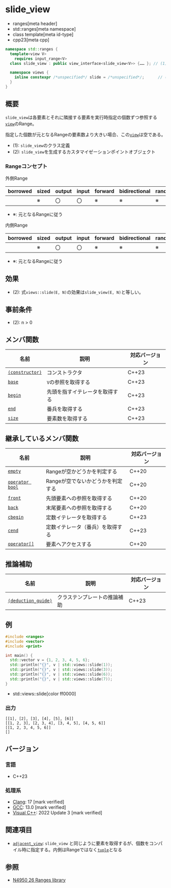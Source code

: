 # slide_view
* ranges[meta header]
* std::ranges[meta namespace]
* class template[meta id-type]
* cpp23[meta cpp]

```cpp
namespace std::ranges {
  template<view V>
    requires input_range<V>
  class slide_view : public view_interface<slide_view<V>> {…… }; // (1)

  namespace views {
    inline constexpr /*unspecified*/ slide = /*unspecified*/;      // (2)
  }
}
```

## 概要

`slide_view`は各要素とそれに隣接する要素を実行時指定の個数ずつ参照する[`view`](view.md)のRange。

指定した個数が元となるRangeの要素数より大きい場合、この[`view`](view.md)は空である。

- (1): `slide_view`のクラス定義
- (2): `slide_view`を生成するカスタマイゼーションポイントオブジェクト

### Rangeコンセプト

外側Range

| borrowed | sized | output | input | forward | bidirectional | random_access | contiguous | common | viewable | view |
|----------|-------|--------|-------|---------|---------------|---------------|------------|--------|----------|------|
|          | ※    | 〇     | 〇    | ※      | ※            | ※            |            | ※     | ○       | ○   |

- ※: 元となるRangeに従う

内側Range

| borrowed | sized | output | input | forward | bidirectional | random_access | contiguous | common | viewable | view |
|----------|-------|--------|-------|---------|---------------|---------------|------------|--------|----------|------|
|          | ※    | 〇     | 〇    | ※      | ※            | ※            | ※         | ※     | ○       | ○   |

- ※: 元となるRangeに従う

## 効果

- (2): 式`views::slide(E, N)`の効果は`slide_view(E, N)`と等しい。

## 事前条件

- (2): n > 0

## メンバ関数

| 名前                                             | 説明                             | 対応バージョン |
|--------------------------------------------------|----------------------------------|----------------|
| [`(constructor)`](slide_view/op_constructor.md)  | コンストラクタ                   | C++23          |
| [`base`](slide_view/base.md)                     | `V`の参照を取得する              | C++23          |
| [`begin`](slide_view/begin.md)                   | 先頭を指すイテレータを取得する   | C++23          |
| [`end`](slide_view/end.md)                       | 番兵を取得する                   | C++23          |
| [`size`](slide_view/size.md)                     | 要素数を取得する                 | C++23          |

## 継承しているメンバ関数

| 名前                                         | 説明                              | 対応バージョン |
|----------------------------------------------|-----------------------------------|----------------|
| [`empty`](view_interface/empty.md)           | Rangeが空かどうかを判定する       | C++20          |
| [`operator bool`](view_interface/op_bool.md) | Rangeが空でないかどうかを判定する | C++20          |
| [`front`](view_interface/front.md)           | 先頭要素への参照を取得する        | C++20          |
| [`back`](view_interface/back.md)             | 末尾要素への参照を取得する        | C++20          |
| [`cbegin`](view_interface/cbegin.md)         | 定数イテレータを取得する          | C++23          |
| [`cend`](view_interface/cend.md)             | 定数イテレータ（番兵）を取得する  | C++23          |
| [`operator[]`](view_interface/op_at.md)      | 要素へアクセスする                | C++20          |

## 推論補助

| 名前                                                  | 説明                         | 対応バージョン |
|-------------------------------------------------------|------------------------------|----------------|
| [`(deduction_guide)`](slide_view/op_deduction_guide.md) | クラステンプレートの推論補助 | C++23          |

## 例
```cpp example
#include <ranges>
#include <vector>
#include <print>

int main() {
  std::vector v = {1, 2, 3, 4, 5, 6};
  std::println("{}", v | std::views::slide(1));
  std::println("{}", v | std::views::slide(3));
  std::println("{}", v | std::views::slide(6));
  std::println("{}", v | std::views::slide(7));
}
```
* std::views::slide[color ff0000]

### 出力
```
[[1], [2], [3], [4], [5], [6]]
[[1, 2, 3], [2, 3, 4], [3, 4, 5], [4, 5, 6]]
[[1, 2, 3, 4, 5, 6]]
[]
```

## バージョン
### 言語
- C++23

### 処理系
- [Clang](/implementation.md#clang): 17 [mark verified]
- [GCC](/implementation.md#gcc): 13.0 [mark verified]
- [Visual C++](/implementation.md#visual_cpp): 2022 Update 3 [mark verified]

## 関連項目
- [`adjacent_view`](adjacent_view.md): `slide_view` と同じように要素を取得するが、個数をコンパイル時に指定する。内側はRangeではなく[`tuple`](/reference/tuple/tuple.md)となる

## 参照
- [N4950 26 Ranges library](https://timsong-cpp.github.io/cppwp/n4950/ranges)
